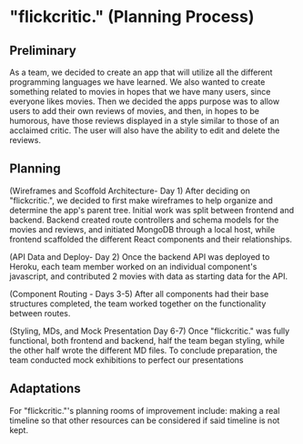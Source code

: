 # "flickcritic." (Planning Process)

## Preliminary

As a team, we decided to create an app that will utilize all the different programming languages we have learned. We also wanted to create something related to movies in hopes that we have many users, since everyone likes movies. Then we decided the apps purpose was to allow users to add their own reviews of movies, and then, in hopes to be humorous, have those reviews displayed in a style similar to those of an acclaimed critic. The user will also have the ability to edit and delete the reviews.

## Planning

(Wireframes and Scoffold Architecture- Day 1)
After deciding on "flickcritic.", we decided to first make wireframes to help organize and determine the app's parent tree. Initial work was split between frontend and backend. Backend created route controllers and schema models for the movies and reviews, and initiated MongoDB through a local host, while frontend scaffolded the different React components and their relationships.

(API Data and Deploy- Day 2)
Once the backend API was deployed to Heroku, each team member worked on an individual component's javascript, and contributed 2 movies with data as starting data for the API.

(Component Routing - Days 3-5)
After all components had their base structures completed, the team worked together on the functionality between routes.

(Styling, MDs, and Mock Presentation Day 6-7)
Once "flickcritic." was fully functional, both frontend and backend, half the team began styling, while the other half wrote the different MD files. To conclude preparation, the team conducted mock exhibitions to perfect our presentations

## Adaptations

For "flickcritic."'s planning rooms of improvement include: making a real timeline so that other resources can be considered if said timeline is not kept.
